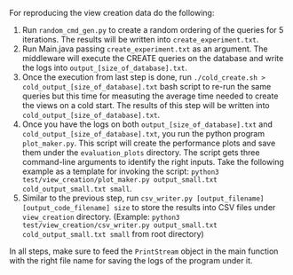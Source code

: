 For reproducing the view creation data do the following: 
1. Run `random_cmd_gen.py` to create a random ordering of the queries for 5 iterations. The results will be written into `create_experiment.txt`.
2. Run Main.java passing `create_experiment.txt` as an argument. The middleware will execute the CREATE queries on the database and write the logs into `output_[size_of_database].txt`.
3. Once the execution from last step is done, run `./cold_create.sh > cold_output_[size_of_database].txt` bash script to re-run the same queries but this time for measuting the average time needed to create the views on a cold start. The results of this step will be written into `cold_output_[size_of_database].txt`. 
4. Once you have the logs on both `output_[size_of_database].txt` and `cold_output_[size_of_database].txt`, you run the python program `plot_maker.py`. This script will create the performance plots and save them under the `evaluation_plots` directory. The script gets three command-line arguments to identify the right inputs. Take the following example as a template for invoking the script: `python3 test/view_creation/plot_maker.py output_small.txt cold_output_small.txt small`.
5. Similar to the previous step, run `csv_writer.py [output_filename][output_code_filename] size` to store the results into CSV files under `view_creation` directory. (Example: `python3 test/view_creation/csv_writer.py output_small.txt cold_output_small.txt small` from root directory)

In all steps, make sure to feed the `PrintStream` object in the main function with the right file name for saving the logs of the program under it. 